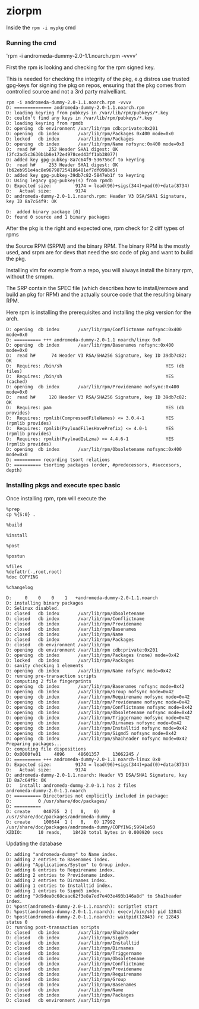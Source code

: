 # ziorpm

Inside the `rpm -i mypkg` cmd


### Running the cmd

'rpm -i andromeda-dummy-2.0-1.1.noarch.rpm -vvvv'

First the rpm is looking and checking for the rpm signed key.

This is needed for checking the integrity of the pkg, e.g distros use trusted gpg-keys for signing the pkg on repos,
 ensuring that the pkg comes from controlled source and not a 3rd party malvelliant.

```console
rpm -i andromeda-dummy-2.0-1.1.noarch.rpm -vvvv
D: ============== andromeda-dummy-2.0-1.1.noarch.rpm
D: loading keyring from pubkeys in /var/lib/rpm/pubkeys/*.key
D: couldn't find any keys in /var/lib/rpm/pubkeys/*.key
D: loading keyring from rpmdb
D: opening  db environment /var/lib/rpm cdb:private:0x201
D: opening  db index       /var/lib/rpm/Packages 0x400 mode=0x0
D: locked   db index       /var/lib/rpm/Packages
D: opening  db index       /var/lib/rpm/Name nofsync:0x400 mode=0x0
D:  read h#     252 Header SHA1 digest: OK (2fc2ad5c3630b1b8e172e4978ced43ff1ab38077)
D: added key gpg-pubkey-8a7c64f9-536756cf to keyring
D:  read h#     253 Header SHA1 digest: OK (b62eb951e4ac8e967987254186481ef7df0988e5)
D: added key gpg-pubkey-39db7c82-5847eb1f to keyring
D: Using legacy gpg-pubkey(s) from rpmdb
D: Expected size:         9174 = lead(96)+sigs(344)+pad(0)+data(8734)
D:   Actual size:         9174
D: andromeda-dummy-2.0-1.1.noarch.rpm: Header V3 DSA/SHA1 Signature, key ID 8a7c64f9: OK
```


```console
D: 	added binary package [0]
D: found 0 source and 1 binary packages
```

After the pkg is the right and expected one,  rpm check for 2 diff types of rpms

the Source RPM (SRPM) and the binary RPM. The binary RPM is the mostly used, and srpm are for devs that need the src code of pkg and want to build the pkg.

Installing vim for example from a repo, you will always install the binary rpm, without the srmpm.

The SRP contain the SPEC file (which describes how to install/remove and build an pkg for RPM) and the actually source code that the resulting binary RPM.


Here rpm is installing the  prerequisites and installing the pkg version for the arch.

```
D: opening  db index       /var/lib/rpm/Conflictname nofsync:0x400 mode=0x0
D: ========== +++ andromeda-dummy-2.0-1.1 noarch/linux 0x0
D: opening  db index       /var/lib/rpm/Basenames nofsync:0x400 mode=0x0
D:  read h#      74 Header V3 RSA/SHA256 Signature, key ID 39db7c82: OK
D:  Requires: /bin/sh                                       YES (db files)
D:  Requires: /bin/sh                                       YES (cached)
D: opening  db index       /var/lib/rpm/Providename nofsync:0x400 mode=0x0
D:  read h#     120 Header V3 RSA/SHA256 Signature, key ID 39db7c82: OK
D:  Requires: pam                                           YES (db provides)
D:  Requires: rpmlib(CompressedFileNames) <= 3.0.4-1        YES (rpmlib provides)
D:  Requires: rpmlib(PayloadFilesHavePrefix) <= 4.0-1       YES (rpmlib provides)
D:  Requires: rpmlib(PayloadIsLzma) <= 4.4.6-1              YES (rpmlib provides)
D: opening  db index       /var/lib/rpm/Obsoletename nofsync:0x400 mode=0x0
D: ========== recording tsort relations
D: ========== tsorting packages (order, #predecessors, #succesors, depth)
```

### Installing pkgs and execute spec basic


Once installing rpm, rpm will execute the 
```console
%prep
cp %{S:0} .

%build

%install

%post

%postun

%files
%defattr(-,root,root)
%doc COPYING

%changelog
```



```console
D:     0    0    0    1   +andromeda-dummy-2.0-1.1.noarch
D: installing binary packages
D: Selinux disabled.
D: closed   db index       /var/lib/rpm/Obsoletename
D: closed   db index       /var/lib/rpm/Conflictname
D: closed   db index       /var/lib/rpm/Providename
D: closed   db index       /var/lib/rpm/Basenames
D: closed   db index       /var/lib/rpm/Name
D: closed   db index       /var/lib/rpm/Packages
D: closed   db environment /var/lib/rpm
D: opening  db environment /var/lib/rpm cdb:private:0x201
D: opening  db index       /var/lib/rpm/Packages (none) mode=0x42
D: locked   db index       /var/lib/rpm/Packages
D: sanity checking 1 elements
D: opening  db index       /var/lib/rpm/Name nofsync mode=0x42
D: running pre-transaction scripts
D: computing 2 file fingerprints
D: opening  db index       /var/lib/rpm/Basenames nofsync mode=0x42
D: opening  db index       /var/lib/rpm/Group nofsync mode=0x42
D: opening  db index       /var/lib/rpm/Requirename nofsync mode=0x42
D: opening  db index       /var/lib/rpm/Providename nofsync mode=0x42
D: opening  db index       /var/lib/rpm/Conflictname nofsync mode=0x42
D: opening  db index       /var/lib/rpm/Obsoletename nofsync mode=0x42
D: opening  db index       /var/lib/rpm/Triggername nofsync mode=0x42
D: opening  db index       /var/lib/rpm/Dirnames nofsync mode=0x42
D: opening  db index       /var/lib/rpm/Installtid nofsync mode=0x42
D: opening  db index       /var/lib/rpm/Sigmd5 nofsync mode=0x42
D: opening  db index       /var/lib/rpm/Sha1header nofsync mode=0x42
Preparing packages...
D: computing file dispositions
D: 0x0000fe01     4096     48601357     13062245 /
D: ========== +++ andromeda-dummy-2.0-1.1 noarch-linux 0x0
D: Expected size:         9174 = lead(96)+sigs(344)+pad(0)+data(8734)
D:   Actual size:         9174
D: andromeda-dummy-2.0-1.1.noarch: Header V3 DSA/SHA1 Signature, key ID 8a7c64f9: OK
D:   install: andromeda-dummy-2.0-1.1 has 2 files
andromeda-dummy-2.0-1.1.noarch
D: ========== Directories not explicitly included in package:
D:          0 /usr/share/doc/packages/
D: ==========
D: create     040755  2 (   0,   0)     0 /usr/share/doc/packages/andromeda-dummy
D: create     100644  1 (   0,   0) 17992 /usr/share/doc/packages/andromeda-dummy/COPYING;59941e50
XZDIO:      10 reads,    18428 total bytes in 0.000920 secs

```

Updating the database
```console
D: adding "andromeda-dummy" to Name index.
D: adding 2 entries to Basenames index.
D: adding "Applications/System" to Group index.
D: adding 6 entries to Requirename index.
D: adding 2 entries to Providename index.
D: adding 2 entries to Dirnames index.
D: adding 1 entries to Installtid index.
D: adding 1 entries to Sigmd5 index.
D: adding "9d9dea0c68caac62f3e8a7ed7e403e493b146a8d" to Sha1header index.
D: %post(andromeda-dummy-2.0-1.1.noarch): scriptlet start
D: %post(andromeda-dummy-2.0-1.1.noarch): execv(/bin/sh) pid 12843
D: %post(andromeda-dummy-2.0-1.1.noarch): waitpid(12843) rc 12843 status 0
D: running post-transaction scripts
D: closed   db index       /var/lib/rpm/Sha1header
D: closed   db index       /var/lib/rpm/Sigmd5
D: closed   db index       /var/lib/rpm/Installtid
D: closed   db index       /var/lib/rpm/Dirnames
D: closed   db index       /var/lib/rpm/Triggername
D: closed   db index       /var/lib/rpm/Obsoletename
D: closed   db index       /var/lib/rpm/Conflictname
D: closed   db index       /var/lib/rpm/Providename
D: closed   db index       /var/lib/rpm/Requirename
D: closed   db index       /var/lib/rpm/Group
D: closed   db index       /var/lib/rpm/Basenames
D: closed   db index       /var/lib/rpm/Name
D: closed   db index       /var/lib/rpm/Packages
D: closed   db environment /var/lib/rpm
```
